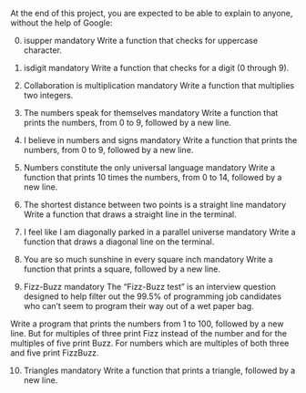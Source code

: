 At the end of this project, you are expected to be able to explain to anyone, without the help of Google:

0. isupper
mandatory
Write a function that checks for uppercase character.

1. isdigit
mandatory
Write a function that checks for a digit (0 through 9).

2. Collaboration is multiplication
mandatory
Write a function that multiplies two integers.

3. The numbers speak for themselves
mandatory
Write a function that prints the numbers, from 0 to 9, followed by a new line.

4. I believe in numbers and signs
mandatory
Write a function that prints the numbers, from 0 to 9, followed by a new line.

5. Numbers constitute the only universal language
mandatory
Write a function that prints 10 times the numbers, from 0 to 14, followed by a new line.

6. The shortest distance between two points is a straight line
mandatory
Write a function that draws a straight line in the terminal.

7. I feel like I am diagonally parked in a parallel universe
mandatory
Write a function that draws a diagonal line on the terminal.

8. You are so much sunshine in every square inch
mandatory
Write a function that prints a square, followed by a new line.

9. Fizz-Buzz
mandatory
The “Fizz-Buzz test” is an interview question designed to help filter out the 99.5% of programming job candidates who can’t seem to program their way out of a wet paper bag.

Write a program that prints the numbers from 1 to 100, followed by a new line. But for multiples of three print Fizz instead of the number and for the multiples of five print Buzz. For numbers which are multiples of both three and five print FizzBuzz.

10. Triangles
mandatory
Write a function that prints a triangle, followed by a new line.


